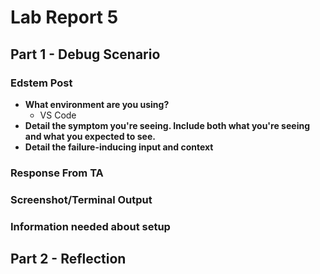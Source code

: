 # Lab Report 5
## Part 1 - Debug Scenario
### Edstem Post
- **What environment are you using?**
    - VS Code
- **Detail the symptom you're seeing. Include both what you're seeing and what you expected to see.**
- **Detail the failure-inducing input and context**

### Response From TA

### Screenshot/Terminal Output

### Information needed about setup

## Part 2 - Reflection
